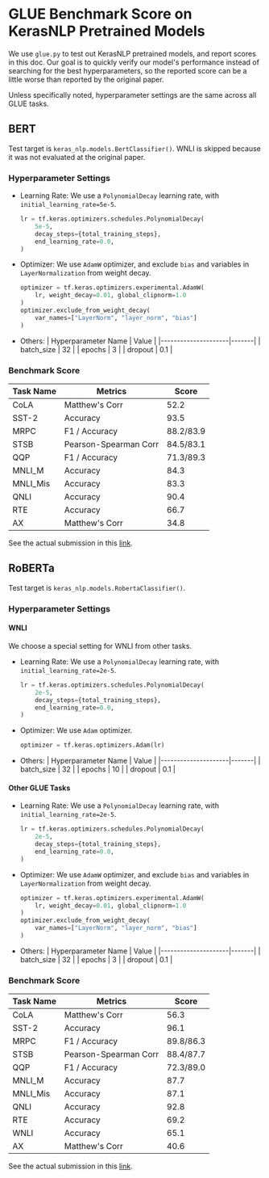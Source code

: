 # GLUE Benchmark Score on KerasNLP Pretrained Models

We use `glue.py` to test out KerasNLP pretrained models, and report scores in
this doc. Our goal is to quickly verify our model's performance instead of 
searching for the best hyperparameters, so the reported score can be a little 
worse than reported by the original paper. 

Unless specifically noted, hyperparameter settings are the same across all GLUE 
tasks. 

## BERT

Test target is `keras_nlp.models.BertClassifier()`. WNLI is skipped because it 
was not evaluated at the original paper.

### Hyperparameter Settings

- Learning Rate: 
    We use a `PolynomialDecay` learning rate, with `initial_learning_rate=5e-5`.
    ```python
    lr = tf.keras.optimizers.schedules.PolynomialDecay(
        5e-5,
        decay_steps={total_training_steps},
        end_learning_rate=0.0,
    )
    ```
- Optimizer:
    We use `AdamW` optimizer, and exclude `bias` and variables in 
    `LayerNormalization` from weight decay.

    ```python
    optimizer = tf.keras.optimizers.experimental.AdamW(
        lr, weight_decay=0.01, global_clipnorm=1.0
    )
    optimizer.exclude_from_weight_decay(
        var_names=["LayerNorm", "layer_norm", "bias"]
    )
    ```
- Others:
    | Hyperparameter Name | Value |
    |---------------------|-------|
    | batch_size          | 32    |
    | epochs              | 3     |
    | dropout             | 0.1   |

### Benchmark Score

| Task Name | Metrics               | Score     |
|-----------|-----------------------|-----------|
| CoLA      | Matthew's Corr        | 52.2      |
| SST-2     | Accuracy              | 93.5      |
| MRPC      | F1 / Accuracy         | 88.2/83.9 |
| STSB      | Pearson-Spearman Corr | 84.5/83.1 |
| QQP       | F1 / Accuracy         | 71.3/89.3 |
| MNLI_M    | Accuracy              |      84.3 |
| MNLI_Mis  | Accuracy              |      83.3 |
| QNLI      | Accuracy              |      90.4 |
| RTE       | Accuracy              | 66.7      |
| AX        | Matthew's Corr        |      34.8 |

See the actual submission in this [link](https://gluebenchmark.com/submission/gnG9xUQGkjfVq6loRQYKTcM1YjG3/-NIe3Owl8pjHLXpistkI). 

## RoBERTa

Test target is `keras_nlp.models.RobertaClassifier()`.

### Hyperparameter Settings

#### WNLI

We choose a special setting for WNLI from other tasks.

- Learning Rate: 
    We use a `PolynomialDecay` learning rate, with `initial_learning_rate=2e-5`.
    ```python
    lr = tf.keras.optimizers.schedules.PolynomialDecay(
        2e-5,
        decay_steps={total_training_steps},
        end_learning_rate=0.0,
    )
    ```
- Optimizer:
    We use `Adam` optimizer.

    ```python
    optimizer = tf.keras.optimizers.Adam(lr)
    ```
- Others:
    | Hyperparameter Name | Value |
    |---------------------|-------|
    | batch_size          | 32    |
    | epochs              | 10    |
    | dropout             | 0.1   |

#### Other GLUE Tasks

- Learning Rate: 
    We use a `PolynomialDecay` learning rate, with `initial_learning_rate=2e-5`.
    ```python
    lr = tf.keras.optimizers.schedules.PolynomialDecay(
        2e-5,
        decay_steps={total_training_steps},
        end_learning_rate=0.0,
    )
    ```
- Optimizer:
    We use `AdamW` optimizer, and exclude `bias` and variables in 
    `LayerNormalization` from weight decay.

    ```python
    optimizer = tf.keras.optimizers.experimental.AdamW(
        lr, weight_decay=0.01, global_clipnorm=1.0
    )
    optimizer.exclude_from_weight_decay(
        var_names=["LayerNorm", "layer_norm", "bias"]
    )
    ```
- Others:
    | Hyperparameter Name | Value |
    |---------------------|-------|
    | batch_size          | 32    |
    | epochs              | 3     |
    | dropout             | 0.1   |

### Benchmark Score

| Task Name | Metrics               | Score     |
|-----------|-----------------------|-----------|
| CoLA      | Matthew's Corr        | 56.3      |
| SST-2     | Accuracy              | 96.1     |
| MRPC      | F1 / Accuracy         | 89.8/86.3 |
| STSB      | Pearson-Spearman Corr | 88.4/87.7 |
| QQP       | F1 / Accuracy         | 72.3/89.0 |
| MNLI_M    | Accuracy              |      87.7 |
| MNLI_Mis  | Accuracy              |      87.1 |
| QNLI      | Accuracy              |      92.8 |
| RTE       | Accuracy              | 69.2     |
| WNLI      | Accuracy              | 65.1    |
| AX        | Matthew's Corr        |      40.6 |

See the actual submission in this [link](https://gluebenchmark.com/submission/gnG9xUQGkjfVq6loRQYKTcM1YjG3/-NJS0XAX1o9p8DJst3wM). 
